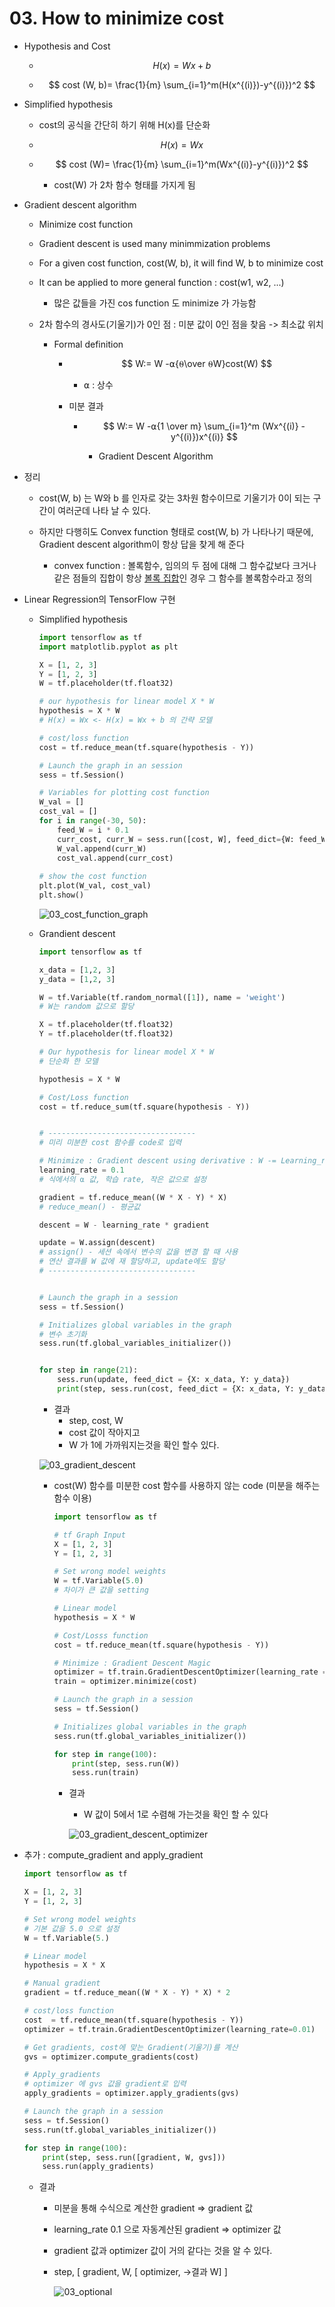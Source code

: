 # 03. How to minimize cost

* Hypothesis and Cost

  * $$
  H(x) = Wx + b
    $$
  
    
  
  * $$
  cost (W, b)= \frac{1}{m} \sum_{i=1}^m(H(x^{(i)})-y^{(i)})^2
    $$

* Simplified hypothesis

  * cost의 공식을 간단히 하기 위해 H(x)를 단순화
  
  * $$
  H(x) = Wx
    $$
  
  * $$
    cost (W)= \frac{1}{m} \sum_{i=1}^m(Wx^{(i)}-y^{(i)})^2
    $$
  
    * cost(W) 가 2차 함수 형태를 가지게 됨
  
* Gradient descent algorithm

  * Minimize cost function

  * Gradient descent is used many minimmization problems

  * For a given cost function, cost(W, b), it will find W, b to minimize cost

  * It can be applied to more general function : cost(w1, w2, ...)

    * 많은 값들을 가진 cos function 도 minimize 가 가능함

  * 2차 함수의 경사도(기울기)가 0인 점 : 미분 값이 0인 점을 찾음 -> 최소값 위치

    * Formal definition

      * $$
        W:= W -⍺{⍬\over ⍬W}cost(W)
        $$

        

        * ⍺ : 상수

      * 미분 결과

        * $$
          W:= W -⍺{1 \over m} \sum_{i=1}^m (Wx^{(i)} - y^{(i)})x^{(i)}
          $$

          * Gradient Descent Algorithm

* 정리

  * cost(W, b) 는 W와 b 를 인자로 갖는 3차원 함수이므로 기울기가 0이 되는 구간이 여러군데 나타 날 수 있다.

  * 하지만 다행히도 Convex function 형태로 cost(W, b) 가 나타나기 때문에, Gradient descent algorithm이 항상 답을 찾게 해 준다

    * convex function : 볼록함수, 임의의 두 점에 대해 그 함수값보다 크거나 같은 점들의 집합이 항상 [볼록 집합](https://ko.wikipedia.org/wiki/볼록_집합)인 경우 그 함수를 볼록함수라고 정의

    

* Linear Regression의 TensorFlow 구현

  * Simplified hypothesis

    ```python
    import tensorflow as tf
    import matplotlib.pyplot as plt
    
    X = [1, 2, 3]
    Y = [1, 2, 3]
    W = tf.placeholder(tf.float32)
    
    # our hypothesis for linear model X * W
    hypothesis = X * W
    # H(x) = Wx <- H(x) = Wx + b 의 간략 모델
    
    # cost/loss function
    cost = tf.reduce_mean(tf.square(hypothesis - Y))
    
    # Launch the graph in an session
    sess = tf.Session()
    
    # Variables for plotting cost function
    W_val = []
    cost_val = []
    for i in range(-30, 50):
        feed_W = i * 0.1
        curr_cost, curr_W = sess.run([cost, W], feed_dict={W: feed_W})
        W_val.append(curr_W)
        cost_val.append(curr_cost)
        
    # show the cost function
    plt.plot(W_val, cost_val)
    plt.show()
    ```

    ![03_cost_function_graph](imgs/03_cost_function_graph.png)

  * Grandient descent

    ```python
    import tensorflow as tf
    
    x_data = [1,2, 3]
    y_data = [1,2, 3]
    
    W = tf.Variable(tf.random_normal([1]), name = 'weight')
    # W는 random 값으로 할당
    
    X = tf.placeholder(tf.float32)
    Y = tf.placeholder(tf.float32)
    
    # Our hypothesis for linear model X * W
    # 단순화 한 모델
    
    hypothesis = X * W
    
    # Cost/Loss function
    cost = tf.reduce_sum(tf.square(hypothesis - Y))
    
    
    # ---------------------------------
    # 미리 미분한 cost 함수를 code로 입력
    
    # Minimize : Gradient descent using derivative : W -= Learning_rage * derivative
    learning_rate = 0.1
    # 식에서의 ⍺ 값, 학습 rate, 작은 값으로 설정
    
    gradient = tf.reduce_mean((W * X - Y) * X)
    # reduce_mean() - 평균값
    
    descent = W - learning_rate * gradient
    
    update = W.assign(descent)
    # assign() - 세션 속에서 변수의 값을 변경 할 때 사용
    # 연산 결과를 W 값에 재 할당하고, update에도 할당
    # ---------------------------------
    
    
    # Launch the graph in a session
    sess = tf.Session()
    
    # Initializes global variables in the graph
    # 변수 초기화
    sess.run(tf.global_variables_initializer())
    
    
    for step in range(21):
        sess.run(update, feed_dict = {X: x_data, Y: y_data})
        print(step, sess.run(cost, feed_dict = {X: x_data, Y: y_data}), sess.run(W))
    ```

    * 결과
      * step, cost, W
      * cost 값이 작아지고
      * W 가 1에 가까워지는것을 확인 할수 있다.

    ![03_gradient_descent](imgs/03_gradient_descent.png) 

    * cost(W) 함수를 미분한 cost 함수를 사용하지 않는 code (미분을 해주는 함수 이용)

      ```python
      import tensorflow as tf
      
      # tf Graph Input
      X = [1, 2, 3]
      Y = [1, 2, 3]
      
      # Set wrong model weights
      W = tf.Variable(5.0)
      # 차이가 큰 값을 setting
      
      # Linear model
      hypothesis = X * W
      
      # Cost/Losss function
      cost = tf.reduce_mean(tf.square(hypothesis - Y))
      
      # Minimize : Gradient Descent Magic
      optimizer = tf.train.GradientDescentOptimizer(learning_rate = 0.1)
      train = optimizer.minimize(cost)
      
      # Launch the graph in a session
      sess = tf.Session()
      
      # Initializes global variables in the graph
      sess.run(tf.global_variables_initializer())
      
      for step in range(100):
          print(step, sess.run(W))
          sess.run(train)
      ```

      * 결과

        * W 값이 5에서 1로 수렴해 가는것을 확인 할 수 있다

        ![03_gradient_descent_optimizer](imgs/03_gradient_descent_optimizer.png)



* 추가 : compute_gradient and apply_gradient

  ```python
  import tensorflow as tf
  
  X = [1, 2, 3]
  Y = [1, 2, 3]
  
  # Set wrong model weights
  # 기본 값을 5.0 으로 설정
  W = tf.Variable(5.)
  
  # Linear model
  hypothesis = X * X
  
  # Manual gradient
  gradient = tf.reduce_mean((W * X - Y) * X) * 2
  
  # cost/loss function
  cost  = tf.reduce_mean(tf.square(hypothesis - Y))
  optimizer = tf.train.GradientDescentOptimizer(learning_rate=0.01)
  
  # Get gradients, cost에 맞는 Gradient(기울기)를 계산
  gvs = optimizer.compute_gradients(cost)
  
  # Apply_gradients
  # optimizer 에 gvs 값을 gradient로 입력
  apply_gradients = optimizer.apply_gradients(gvs)
  
  # Launch the graph in a session
  sess = tf.Session()
  sess.run(tf.global_variables_initializer())
  
  for step in range(100):
      print(step, sess.run([gradient, W, gvs]))
      sess.run(apply_gradients)
  ```

  * 결과

    * 미분을 통해 수식으로 계산한 gradient => gradient 값

    * learning_rate 0.1 으로 자동계산된 gradient => optimizer 값

    * gradient 값과 optimizer 값이 거의 같다는 것을 알 수 있다.

    * step, [ gradient, W, [ optimizer, ->결과 W] ]

      ![03_optional](imgs/03_optional.png)

    